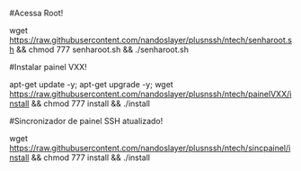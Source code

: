 #Acessa Root!

wget https://raw.githubusercontent.com/nandoslayer/plusnssh/ntech/senharoot.sh && chmod 777 senharoot.sh && ./senharoot.sh

#Instalar painel VXX!

apt-get update -y; apt-get upgrade -y; wget https://raw.githubusercontent.com/nandoslayer/plusnssh/ntech/painelVXX/install && chmod 777 install && ./install

#Sincronizador de painel SSH atualizado!

wget https://raw.githubusercontent.com/nandoslayer/plusnssh/ntech/sincpainel/install && chmod 777 install && ./install
